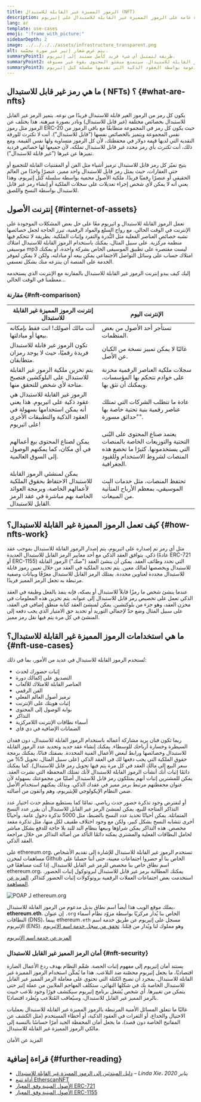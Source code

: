 ```yaml
---
title: الرموز المميزة غير القابلة للاستبدال (NFT)
description: نظرة عامة على الرموز المميزة غير القابلة للاستبدال على إثيريوم
lang: ar
template: use-cases
emoji: ":frame_with_picture:"
sidebarDepth: 2
image: ../../../../assets/infrastructure_transparent.png
alt: يتم عرض شعار إثير عبر صورة مجسَّمة.
summaryPoint1: طريقة لتمثيل أي شيء فريد كأصل مستند إلى إثيريوم.
summaryPoint2: بفضل الرموز المميزة غير القابلة للاستبدال، سيتمتع منشئو المحتوى بقوة غير مسبوقة.
summaryPoint3: مدعومة بواسطة العقود الذكية التي تقدمها سلسلة كتل إثيريوم.
---
```


## ما هي رمز غير قابل للاستبدال ( NFTs) ؟ {#what-are-nfts}

يكون كل رمز من الرموز الغير قابلة للاستبدال فريدًا من نوعه. يتميز الرمز غير القابل للاستبدال بخصائص مختلفة (غير قابل للاستبدال) ونادر بصورة مبرهنة. هذا يختلف عن الرموز مثل رموز ERC-20 حيث يكون كل رمز في المجموعة متطابقًا مع باقي الرموز من نفس المجموعة ويتميز بالخصائص نفسها ("قابل للاستبدال"). أنت لا تكترث للورقة النقدية التي لديها قيمة دولار في محفظتك، لأن كل الرموز متساوية ولها نفس القيمة. ومع ذلك، أنت _تكترث_ بأي رمز محدد غير قابل للاستبدال تملكه، لأن جميعها لها خصائص فردية تميزها عن غيرها ("غير قابلة للاستبدال").

يتيح تميّز كل رمز قابل للاستبدال ترميز أشياء مثل الفن أو المقتنيات القابلة للتجميع أو حتى العقارات، حيث يمثل رمز قابل للاستبدال واحد مميز، عنصرًا واحدًا من العالم الحقيقي أو عنصرًا رقميًا فريدًا. ملكية الأصول محمية بواسطة سلسلة كُتل إثيريوم، وهذا يعني أنه لا يمكن لأي شخص إجراء تعديلات على سجلات الملكية أو إنشاء رمز غير قابل للاستبدال بواسطة النسخ واللصق.

<YouTube id="Xdkkux6OxfM" />

## إنترنت الأصول {#internet-of-assets}

تعمل الرموز القابلة للاستبدال و اثيريوم معًا على حل بعض المشكلات الموجودة على الإنترنت في الوقت الحالي. مع رواج السلع والمواد الرقمية، تبرز الحاجة لجعل خصائصها تشبه خصائص العناصر الفعلية مثل النُّدرة والتفرد وإثبات الملكية. بطريقة لا تتحكم فيها منظمة مركزية. على سبيل المثال، يمكنك باستخدام الرموز القابلة للاستبدال امتلاك موسيقى mp3 ليست مقتصرة على تطبيق الموسيقى الخاص بشركة واحدة، أو يمكنك امتلاك حساب على وسائل التواصل الاجتماعي يمكن بيعه أو مبادلته، ولكن لا يمكن لموفر الخدمة على المنصة أن ينتزعه منك بشكل تعسفي.

إليك كيف يبدو إنترنت الرموز غير القابلة للاستبدال بالمقارنة مع الإنترنت الذي يستخدمه معظمنا في الوقت الحالي...

### مقارنة {#nft-comparison}

| إنترنت الرموز المميزة غير القابلة للاستبدال                                                                                                  | الإنترنت اليوم                                                                                                                                  |
| -------------------------------------------------------------------------------------------------------------------------------------------- | ----------------------------------------------------------------------------------------------------------------------------------------------- |
| أنت مالك أصولك! انت فقط بإمكانه بيعها أو مبادلتها.                                                                                           | تستأجر أحد الأصول من بعض المنظمات.                                                                                                              |
| تكون الرموز غير قابلة للاستبدال فريدة رقميًا، حيث لا يوجد رمزان متطابقان.                                                                    | غالبًا لا يمكن تمييز نسخة من الكيان عن الأصل.                                                                                                   |
| يتم تخزين ملكية الرموز غير القابلة للاستبدال على البلوكشين فتصبح متاحة لأي شخص للتحقق منها.                                                  | سجلات ملكية العناصر الرقمية مخزنة على خوادم تتحكم بها المؤسسات، ويمكنك أن تثق بها.                                                              |
| الرموز غير القابلة للاستبدال هي عقود ذكية على اثيريوم. هذا يعني أنه يمكن استخدامها بسهولة في العقود الذكية والتطبيقات الأخرى على اثيريوم!    | عادة ما تتطلب الشركات التي تمتلك عناصر رقمية بنية تحتية خاصة بها "حدائق مسورة".                                                                 |
| يمكن لصناع المحتوى بيع أعمالهم في أي مكان، كما يمكنهم الوصول إلى السوق العالمية.                                                             | يعتمد صناع المحتوى على البُنى التحتية والتوزيعات الخاصة بالمنصات التي يستخدمونها. كثيرًا ما تخضع هذه المنصات لشروط الاستخدام وللقيود الجغرافية. |
| يمكن لمنشئي الرموز القابلة للاستبدال الاحتفاظ بحقوق الملكية لأعمالهم الخاصة، وبرمجة العوائد الخاصة بهم مباشرة في عقد الرمز القابل للاستبدال. | تحتفظ المنصات، مثل خدمات البث الموسيقي، بمعظم الأرباح المتأتية من المبيعات.                                                                     |

## كيف تعمل الرموز المميزة غير القابلة للاستبدال؟ {#how-nfts-work}

مثل أي رمز تم إصداره على اثيريوم، يتم إصدار الرموز القابلة للاستبدال بموجب عقد ذكي. يتوافق العقد الذكي مع أحد معايير الرمز القابل للاستبدال العديدة (عادةً ERC-721 أو ERC-1155) التي تحدد وظائف العقد. يمكن أن ينشئ العقد ("صك") الرموز القابلة للاستبدال ويخصصها لمالك معين. يتم تحديد الملكية في العقد من خلال تعيين رموز قابلة للاستبدال محددة لعناوين محددة. يمتلك الرمز القابل للاستبدال معرّفًا وبيانات وصفية مرتبطة به تجعل الرمز المميز فريدًا.

عندما ينشئ شخص ما رمزًا قابلاً للاستبدال أو يصكه، فإنه ينفذ بالفعل وظيفة في العقد الذكي تعمل على تخصيص رمز قابل للاستبدال إلى عنوانه. يتم تخزين هذه المعلومات في مخزن العقد، وهو جزء من بلوكتشين. يمكن لمنشئ العقد كتابة منطق إضافي في العقد، على سبيل المثال وضع حدّ لإجمالي التوريد أو تحديد حق الامتياز الذي يجب دفعه إلى المنشئ في كل مرة يتم فيها نقل رمز مميز.

## ما هي استخدامات الرموز المميزة غير القابلة للاستبدال؟ {#nft-use-cases}

تُستخدم الرموز القابلة للاستبدال في عديد من الأمور، بما في ذلك:

- إثبات حضورك لحدث
- التصديق على إكمالك دورة
- العناصر القابلة للامتلاك للألعاب
- الفن الرقمي
- ترميز أصول العالم الفعلي
- إثبات هويتك على الإنترنت
- بوابة الوصول إلى المحتوى
- التذاكر
- أسماء نطاقات الإنترنت اللامركزية
- الضمانات الإضافية في دي فاي

ربما تكون فنان يريد مشاركة أعماله باستخدام الرموز القابلة للاستبدال، دون فقدان السيطرة وخسارة أرباحك للوسطاء. يمكنك إنشاء عقد جديد وتحديد عدد الرموز القابلة للاستبدال وخصائصها ورابط لبعض الأعمال الفنية المحددة. بصفتك فنانًا، يمكنك برمجة حقوق الملكية التي يجب دفعها لك في العقد الذكي (على سبيل المثال، تحويل 5% من سعر البيع إلى مالك العقد في كل مرة يتم فيها تحويل رمز قابل للاستبدال). كما يمكنك دائمًا إثبات أنك أنشأت الرموز القابلة للاستبدال لأنك تمتلك المحفظة التي نشرت العقد. يمكن للمشترين إثبات أنهم يمتلكون رمز قابل للاستبدال أصليًا من مجموعتك بسهولة لأن عنوان محفظتهم مرتبط برمز مميز في عقدك الذكي. وبذلك يمكنهم استخدام الأصل ضمن النظام الإيكولوجي للإيثيريوم، وهم واثقون من أصالته.

أو لنفترض وجود تذكرة حضور حدث رياضي. تمامًا كما يستطيع منظم حدث اختيار عدد التذاكر المتاحة للبيع، يمكن لمنشئ الرمز غير القابل للاستبدال أن يقرر عدد النسخ المتماثلة. يمكن أحيانًا تحديد عدد النسخ بالضبط، مثل 5000 تذكرة دخول عامة. وأحيانًا أخرى تتشابه النسخ بشكل كبير، ولكن مع وجود اختلاف طفيف لكل منها، مثل تذكرة مقعد مخصص. هذه التذاكر يمكن شراؤها وبيعها بنظام الند للند بلا حاجة للدفع بشكل مباشر لحامل البطاقات الفعلية والمشتري يمكنه دائمًا التأكد من أصالة التذاكر من خلال مراجعة العقد الذكي.

على ethereum.org، تستخدم الرموز غير القابلة للاستبدال للإشارة إلى تقديم الأشخاص مساهمات لمخزن Github الخاص بنا أو حضروا اجتماعات معينة، حتى أننا حصلنا على اسم نطاق خاص بنا مخصص للرمز غير القابل للاستبدال. إذا كنت مساهمًا في ethereum.org، يمكنك المطالبة برمز غير قابل للاستبدال لبروتوكول إثبات الحضور. استخدمت بعض اجتماعات العملات الرقمية بروتوكولات إثبات الحضور كتذاكر. [المزيد عن المساهمة](/contributing/#poap).

![POAP لـ ethereum.org](./poap.png)

يملك موقع الويب هذا أيضاً اسم نطاق بديل مدعوم من الرموز القابلة للاستبدال، **ethereum.eth**. إن عنوان `.org` الخاص بنا يُدار مركزيًا بواسطة مزوّد نظام أسماء النطاقات (DNS)، بينما ethereum`.eth` مسجل على إثيريوم عن طريق خدمة اسم الإثيريوم (ENS). وهو مملوك لنا ويُدار من قِبَلنا. [تحقق من سجل خدمة اسم الإثيريوم](https://app.ens.domains/name/ethereum.eth)

[المزيد عن خدمة اسم الإثيريوم](https://app.ens.domains)

<Divider />

### أمان الرمز المميز غير القابل للاستبدال {#nft-security}

يستند أمان إثيريوم إلى مفهوم إثبات الحصة. صُمِّم النظام بهدف ردع الأعمال الضارة اقتصاديًا، ما يجعل إثيريوم محصّنة ضد التلاعب. هذا ما يُمكّن استخدام الرموز المميزة غير القابلة للاستبدال. بمجرد أن تصبح الكتلة التي تحتوي على معاملة الرمز المميز غير القابل للاستبدال الخاصة بك في شكلها النهائي، ستكلف المهاجم الملايين من عملة إثير حتى يتمكن من تغييرها. أي شخص يُشغل برنامج إثيريوم سيكتشف فورًا وجود تلاعب خبيث بالرمز المميز غير القابل للاستبدال، وسيُعاقب المُتلاعب ويُطرد اقتصاديًا.

غالبًا ما تتعلق المسائل الأمنية المرتبطة بالرموز المميزة غير القابلة للاستبدال بعمليات الاحتيال والخداع، أو الثغرات في العقود الذكية، أو أخطاء المستخدم (مثل الكشف عن المفاتيح الخاصة دون قصد)، ما يجعل أمان المحفظة الجيد أمرًا حساسًا بالنسبة إلى مالكي الرموز المميزة غير القابلة للاستبدال.

<ButtonLink to="/security/">
  المزيد عن الأمان
</ButtonLink>

## قراءة إضافية {#further-reading}

- [دليل المبتدئين إلى الرموز المميزة غير القابلة للاستبدال](https://linda.mirror.xyz/df649d61efb92c910464a4e74ae213c4cab150b9cbcc4b7fb6090fc77881a95d) – _Linda Xie، يناير 2020_
- [أداة تتبع EtherscanNFT](https://etherscan.io/nft-top-contracts)
- [الأصول المبنية وفق المعيار ERC-721](/developers/docs/standards/tokens/erc-721/)
- [الأصول المبنية وفق المعيار ERC-1155](/developers/docs/standards/tokens/erc-1155/)

<Divider />

<QuizWidget quizKey="nfts" />
